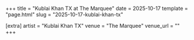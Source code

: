 +++
title = "Kublai Khan TX at The Marquee"
date = 2025-10-17
template = "page.html"
slug = "2025-10-17-kublai-khan-tx"

[extra]
artist = "Kublai Khan TX"
venue = "The Marquee"
venue_url = ""
+++
